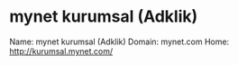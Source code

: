 
# mynet kurumsal (Adklik)

Name: mynet kurumsal (Adklik)
Domain: mynet.com
Home: http://kurumsal.mynet.com/
